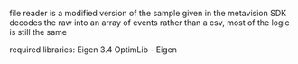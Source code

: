 file reader is a modified version of the sample given in the metavision SDK
decodes the raw into an array of events rather than a csv, most of the logic is still the same

required libraries:
Eigen 3.4
OptimLib - Eigen

